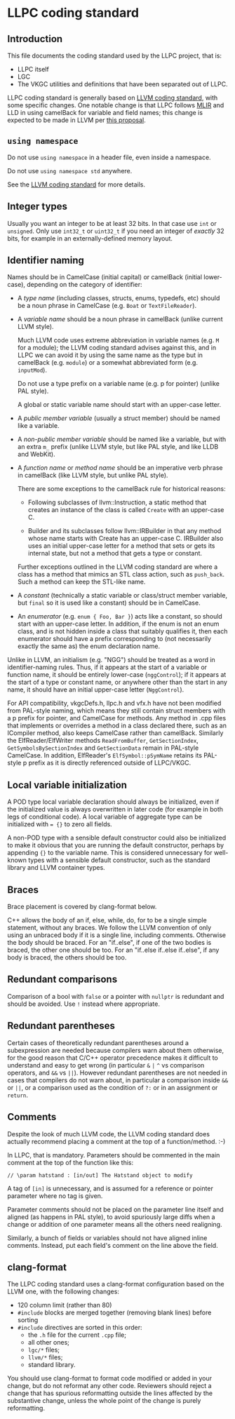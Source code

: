 # LLPC coding standard

## Introduction

This file documents the coding standard used by the LLPC project, that is:
* LLPC itself
* LGC
* The VKGC utilities and definitions that have been separated out of LLPC.

LLPC coding standard is generally based on
[LLVM coding standard](https://llvm.org/docs/CodingStandards.html),
with some specific changes. One notable change is that LLPC follows
[MLIR](https://github.com/tensorflow/mlir/blob/master/g3doc/DeveloperGuide.md)
and LLD in using camelBack for variable and field names; this change is
expected to be made in LLVM per
[this proposal](https://llvm.org/docs/Proposals/VariableNames.html).

## `using namespace`

Do not use `using namespace` in a header file, even inside a namespace.

Do not use `using namespace std` anywhere.

See the
[LLVM coding standard](https://llvm.org/docs/CodingStandards.html#do-not-use-using-namespace-std)
for more details.

## Integer types

Usually you want an integer to be at least 32 bits. In that case use `int` or `unsigned`.
Only use `int32_t` or `uint32_t` if you need an integer of _exactly_ 32 bits, for example
in an externally-defined memory layout.

## Identifier naming

Names should be in CamelCase (initial capital) or camelBack (initial lower-case), depending on
the category of identifier:

* A *type name* (including classes, structs, enums, typedefs, etc) should be a noun phrase
  in CamelCase (e.g. `Boat` or `TextFileReader`).

* A *variable name* should be a noun phrase in camelBack (unlike current LLVM style).

  Much LLVM code uses extreme abbreviation in variable names (e.g. `M` for a module); the LLVM coding
  standard advises against this, and in LLPC we can avoid it by using the same name as the type but
  in camelBack (e.g. `module`) or a somewhat abbreviated form (e.g. `inputMod`).

  Do not use a type prefix on a variable name (e.g. p for pointer) (unlike PAL style).

  A global or static variable name should start with an upper-case letter.

* A *public member variable* (usually a struct member) should be named like a variable.

* A *non-public member variable* should be named like a variable, but
  with an extra `m_` prefix (unlike LLVM style, but like PAL style, and like LLDB and WebKit).

* A *function name* or *method name* should be an imperative verb phrase in camelBack
  (like LLVM style, but unlike PAL style).

  There are some exceptions to the camelBack rule for historical reasons:

  - Following subclasses of llvm::Instruction, a static method that creates an instance of the class is
    called `Create` with an upper-case C.

  - Builder and its subclasses follow llvm::IRBuilder in that any method whose name starts with Create
    has an upper-case C. IRBuilder also uses an initial upper-case letter for a method that sets
    or gets its internal state, but not a method that gets a type or constant.

  Further exceptions outlined in the LLVM coding standard are where a class has a method that
  mimics an STL class action, such as `push_back`. Such a method can keep the STL-like name.

* A *constant* (technically a static variable or class/struct member variable, but `final` so it is used
  like a constant) should be in CamelCase.

* An *enumerator* (e.g. `enum { Foo, Bar }`) acts like a constant, so should start with an
  upper-case letter. In addition, if the enum is not an enum class, and is not hidden inside a
  class that suitably qualifies it, then each enumerator should have
  a prefix corresponding to (not necessarily exactly the same as) the enum declaration name.

Unlike in LLVM, an initialism (e.g. "NGG") should be treated as a word in identifier-naming
rules. Thus, if it appears at the start of a variable or function name, it should be entirely
lower-case (`nggControl`); if it appears at the start of a type or constant name, or anywhere
other than the start in any name, it should have an initial upper-case letter (`NggControl`).

For API compatibility, vkgcDefs.h, llpc.h and vfx.h have not been modified from PAL-style naming,
which means they still
contain struct members with a p prefix for pointer, and CamelCase for methods. Any method
in .cpp files that implements or overrides a method in a class declared there, such as an
ICompiler method, also keeps CamelCase rather than camelBack. Similarly the ElfReader/ElfWriter
methods `ReadFromBuffer`, `GetSectionIndex`, `GetSymbolsBySectionIndex` and `GetSectionData`
remain in PAL-style CamelCase. In addition, ElfReader's `ElfSymbol::pSymName` retains its
PAL-style p prefix as it is directly referenced outside of LLPC/VKGC.

## Local variable initialization

A POD type local variable declaration should always be initialized, even if the initialized
value is always overwritten in later code (for example in both legs of conditional code).
A local variable of aggregate type can be initialized with `= {}` to zero all fields.

A non-POD type with a sensible default constructor could also be initialized to make it
obvious that you are running the default constructor, perhaps by appending `{}` to the
variable name. This is considered unnecessary for well-known types with a sensible default
constructor, such as the standard library and LLVM container types.

## Braces

Brace placement is covered by clang-format below.

C++ allows the body of an if, else, while, do, for to be a single simple statement,
without any braces. We follow the LLVM convention of only using an unbraced body if
it is a single line, including comments. Otherwise the body should be braced. For
an "if..else", if one of the two bodies is braced, the other one should be too. For
an "if..else if..else if..else", if any body is braced, the others should be too.

## Redundant comparisons

Comparison of a bool with `false` or a pointer with `nullptr` is redundant and should
be avoided. Use `!` instead where appropriate.

## Redundant parentheses

Certain cases of theoretically redundant parentheses around a subexpression are needed
because compilers warn about them otherwise, for the good reason that C/C++ operator
precedence makes it difficult to understand and easy to get wrong (in particular
`&` `|` `^` vs comparison operators, and `&&` vs `||`). However redundant parentheses
are not needed in cases that compilers do not warn about, in particular a comparison
inside `&&` or `||`, or a comparison used as the condition of `?:` or in an assignment
or `return`.

## Comments

Despite the look of much LLVM code, the LLVM coding standard does actually recommend
placing a comment at the top of a function/method. :-)

In LLPC, that is mandatory. Parameters should be commented in the main comment at
the top of the function like this:

```
// \param hatstand : [in/out] The Hatstand object to modify
```

A tag of `[in]` is unnecessary, and is assumed for a reference or pointer parameter
where no tag is given.

Parameter comments should not be placed on the parameter line itself and aligned
(as happens in PAL style), to avoid spuriously large diffs when a change or addition
of one parameter means all the others need realigning.

Similarly, a bunch of fields or variables should not have aligned inline comments.
Instead, put each field's comment on the line above the field.

## clang-format

The LLPC coding standard uses a clang-format configuration based on the LLVM one,
with the following changes:

- 120 column limit (rather than 80)
- `#include` blocks are merged together (removing blank lines) before sorting
- `#include` directives are sorted in this order:
  - the `.h` file for the current `.cpp` file;
  - all other ones;
  - `lgc/*` files;
  - `llvm/*` files;
  - standard library.

You should use clang-format to format code modified or added in your change, but do not
reformat any other code. Reviewers should reject a change that has spurious reformatting
outside the lines affected by the substantive change, unless the whole point of the change
is purely reformatting.


